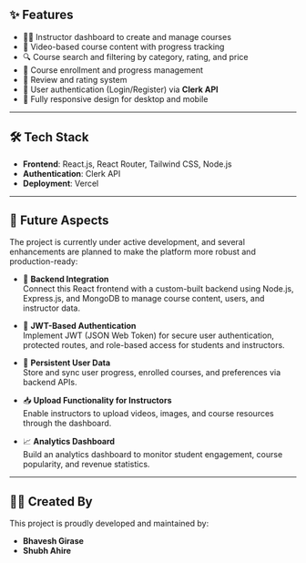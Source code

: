 

## ✨ Features

- 🧑‍🏫 Instructor dashboard to create and manage courses  
- 🎥 Video-based course content with progress tracking  
- 🔍 Course search and filtering by category, rating, and price  
- 📝 Course enrollment and progress management  
- 💬 Review and rating system  
- 🔐 User authentication (Login/Register) via **Clerk API**  
- 📱 Fully responsive design for desktop and mobile  

---

## 🛠️ Tech Stack

- **Frontend**: React.js, React Router, Tailwind CSS, Node.js  
- **Authentication**: Clerk API  
- **Deployment**: Vercel  

---

## 🔮 Future Aspects

The project is currently under active development, and several enhancements are planned to make the platform more robust and production-ready:

- 🔗 **Backend Integration**  
  Connect this React frontend with a custom-built backend using Node.js, Express.js, and MongoDB to manage course content, users, and instructor data.

- 🔐 **JWT-Based Authentication**  
  Implement JWT (JSON Web Token) for secure user authentication, protected routes, and role-based access for students and instructors.

- 💾 **Persistent User Data**  
  Store and sync user progress, enrolled courses, and preferences via backend APIs.

- 📥 **Upload Functionality for Instructors**  
  Enable instructors to upload videos, images, and course resources through the dashboard.

- 📈 **Analytics Dashboard**  
  Build an analytics dashboard to monitor student engagement, course popularity, and revenue statistics.

---

## 👨‍💻 Created By

This project is proudly developed and maintained by:
- **Bhavesh Girase**  
- **Shubh Ahire**




